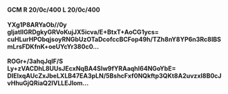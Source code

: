 #### GCM R 20/0c/400 L 20/0c/400
**YXg1P8ARYaOb//0y**<br/>**gIjatIIGRDgkyGRVoKujJX5icva/E+BtxT+AoCG1ycs=**<br/>**cuHLurHPObqjsoyRNGbUzOTaDcofccBCFop49h/TZh8nY8YP6n3Rc8IBSmLrsFDKfnK+oeUYcYr380c0...**<br/><br/>
**ROGr+/3ahqJqlF/S**<br/>**Ly+zVACDhL8UUsJEcxNqBA4SIw9fYRAaqhl64NGoYbE=**<br/>**DIElxqAUcZxJbeLXLB47EA3pLN/5BshcFxf0NQkftp3QKt8A2uvzxl8B0cJvHhuGjQRiaQ2IVLLEJlom...**